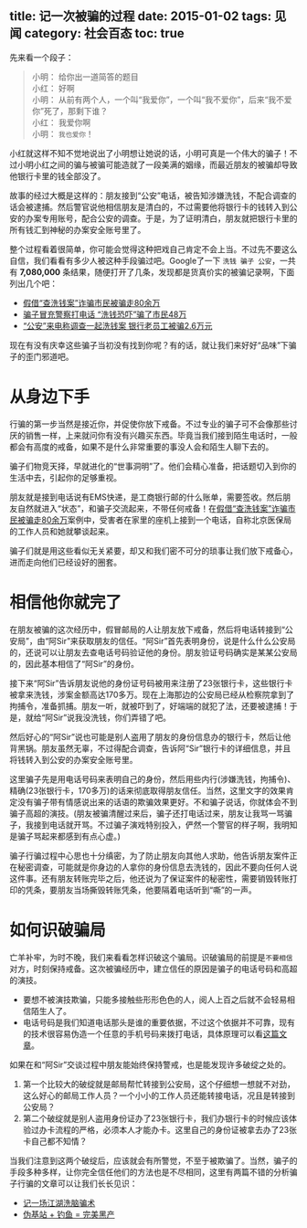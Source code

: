 title: 记一次被骗的过程
date: 2015-01-02
tags: 见闻
category: 社会百态
toc: true
---
先来看一个段子：

> 小明： 给你出一道简答的题目  
> 小红： 好啊  
> 小明： 从前有两个人，一个叫“我爱你”，一个叫“我不爱你”，后来“我不爱你”死了，那剩下谁？  
> 小红： 我爱你啊   
> 小明： `我也爱你`！  

小红就这样不知不觉地说出了小明想让她说的话，小明可真是一个伟大的骗子！不过小明小红之间的骗与被骗可能造就了一段美满的姻缘，而最近朋友的被骗却导致他银行卡里的钱全部没了。

<!--more-->

故事的经过大概是这样的：朋友接到“公安”电话，被告知涉嫌洗钱，不配合调查的话会被逮捕。然后警官说他相信朋友是清白的，不过需要他将银行卡的钱转入到公安的办案专用账号，配合公安的调查。于是，为了证明清白，朋友就把银行卡里的所有钱汇到神秘的办案安全账号里了。

整个过程看着很简单，你可能会觉得这种把戏自己肯定不会上当。不过先不要这么自信，我们看看有多少人被这种手段骗过吧。Google了一下 `洗钱 骗子 公安`，一共有 **7,080,000** 条结果，随便打开了几条，发现都是货真价实的被骗记录啊，下面列出几个吧：

* [假借“查洗钱案”诈骗市民被骗走80余万](http://ga.lasa.gov.cn/jingqingtongbao/F38AADDE-74A6-4F7D-A2B1-767146E0D784.html)
* [骗子冒充警察打电话 “洗钱恐吓”骗了市民48万](http://news.enorth.com.cn/system/2013/07/24/011169092.shtml)
* [“公安”来电称调查一起洗钱案 银行老员工被骗2.6万元](http://hn.rednet.cn/c/2013/04/07/2963614.htm)

现在有没有庆幸这些骗子当初没有找到你呢？有的话，就让我们来好好“品味”下骗子的歪门邪道吧。

# 从身边下手

行骗的第一步当然是接近你，并促使你放下戒备。不过专业的骗子可不会像那些讨厌的销售一样，上来就问你有没有兴趣买东西。毕竟当我们接到陌生电话时，一般都会有高度的戒备，如果不是什么非常重要的事没人会和陌生人聊下去的。

骗子们物竞天择，早就进化的“世事洞明”了。他们会精心准备，把话题切入到你的生活中去，引起你的足够重视。

朋友就是接到电话说有EMS快递，是工商银行邮的什么账单，需要签收。然后朋友自然就进入“状态”，和骗子交流起来，不带任何戒备！在[假借“查洗钱案”诈骗市民被骗走80余万](http://ga.lasa.gov.cn/jingqingtongbao/F38AADDE-74A6-4F7D-A2B1-767146E0D784.html)案例中，受害者在家里的座机上接到一个电话，自称北京医保局的工作人员和她就攀谈起来。

骗子们就是用这些看似无关紧要，却又和我们密不可分的琐事让我们放下戒备心，进而走向他们已经设好的圈套。

# 相信他你就完了

在朋友被骗的这次经历中，假冒邮局的人让朋友放下戒备，然后将电话转接到“公安局”，由“阿Sir”来获取朋友的信任。“阿Sir”首先表明身份，说是什么什么公安局的，还说可以让朋友去查电话号码验证他的身份。朋友验证号码确实是某某公安局的，因此基本相信了“阿Sir”的身份。

接下来“阿Sir”告诉朋友说他的身份证号码被用来注册了23张银行卡，这些银行卡被拿来洗钱，涉案金额高达170多万。现在上海那边的公安局已经从检察院拿到了拘捕令，准备抓捕。朋友一听，就被吓到了，好端端的就犯了法，还要被逮捕！于是，就给“阿Sir”说我没洗钱，你们弄错了吧。

然后好心的“阿Sir”说也可能是别人盗用了朋友的身份信息办的银行卡，然后让他背黑锅。朋友虽然无辜，不过得配合调查，告诉阿“Sir”银行卡的详细信息，并且将钱转入到公安的办案安全账号里。

这里骗子先是用电话号码来表明自己的身份，然后用些内行(涉嫌洗钱，拘捕令)、精确(23张银行卡，170多万)的话来彻底取得朋友信任。当然，这里文字的效果肯定没有骗子带有情感说出来的话语的欺骗效果更好。不和骗子说话，你就体会不到骗子高超的演技。(朋友被骗清醒过来后，骗子还打电话过来，朋友让我骂一骂骗子，我接到电话就开骂。不过骗子演戏特别投入，俨然一个警官的样子啊，我明知是骗子骂起来都感到有点心虚。)

骗子行骗过程中心思也十分缜密，为了防止朋友向其他人求助，他告诉朋友案件正在秘密调查，可能就是你身边的人拿你的身份信息去洗钱的，因此不要向任何人说这件事。还有朋友转账完毕之后，他还说为了保证案件的秘密性，需要销毁转账打印的凭条，要朋友当场撕毁转账凭条，他要隔着电话听到“嘶”的一声。

# 如何识破骗局

亡羊补牢，为时不晚，我们来看看怎样识破这个骗局。识破骗局的前提是`不要相信`对方，时刻保持戒备。这次被骗经历中，建立信任的原因是骗子的电话号码和高超的演技。

* 要想不被演技欺骗，只能多接触些形形色色的人，阅人上百之后就不会轻易相信陌生人了。
* 电话号码是我们知道电话那头是谁的重要依据，不过这个依据并不可靠，现有的技术很容易伪造一个任意的手机号码来拨打电话，具体原理可以看[这篇文章](http://lcx.cc/?i=2484)。

如果在和“阿Sir”交谈过程中朋友能始终保持警戒，也是能发现许多破绽之处的。

1. 第一个比较大的破绽就是邮局帮忙转接到公安局，这个仔细想一想就不对劲，这么好心的邮局工作人员？一个小小的工作人员还能转接电话，况且是转接到公安局？
2. 第二个破绽就是别人盗用身份证办了23张银行卡，我们办银行卡的时候应该体验过办卡流程的严格，必须本人才能办卡。这里自己的身份证被拿去办了23张卡自己都不知情？

当我们注意到这两个破绽后，应该就会有所警觉，不至于被欺骗了。当然，骗子的手段多种多样，让你完全信任他们的方法也是不尽相同，这里有两篇不错的分析骗子行骗的文章可以让我们长长见识：
  
* [记一场江湖洗脑骗术](http://zhuanlan.zhihu.com/huizi/19881276)  
* [伪基站 + 钓鱼 = 完美黑产](http://zhuanlan.zhihu.com/wooyun/19890065)   

